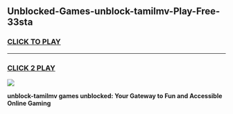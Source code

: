
## Unblocked-Games-unblock-tamilmv-Play-Free-33sta
<h3>
<a href="https://premium76.site?title=unblock-tamilmv&ref=18A1">CLICK TO PLAY</a></h3>
<hr>

<h3>
<a href="https://premium76.site?title=unblock-tamilmv&ref=18A1">CLICK 2 PLAY</a>
  
</h3>

<a href="https://premium76.site?title=unblock-tamilmv&ref=18A1"><img src="https://clearcache.store/games.png"></a>


**unblock-tamilmv games unblocked: Your Gateway to Fun and Accessible Online Gaming**
